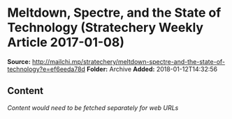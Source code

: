 # Meltdown, Spectre, and the State of Technology (Stratechery Weekly Article 2017-01-08)

**Source:** http://mailchi.mp/stratechery/meltdown-spectre-and-the-state-of-technology?e=ef6eeda78d
**Folder:** Archive
**Added:** 2018-01-12T14:32:56




## Content
*Content would need to be fetched separately for web URLs*

